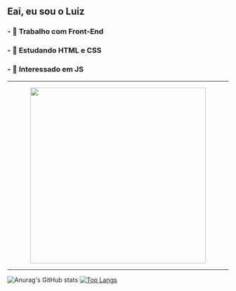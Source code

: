 ## Eai, eu sou o Luiz
<h3>
- 🔭 Trabalho com Front-End
</h3>
<h3>
- 🌱 Estudando HTML e CSS
</h3>
<h3>
- 🤔 Interessado em JS
</h3>

-----------------------------------------------------------------------------------------------------------------------------------------------------------------------------------

<div align=center>
<img src = "https://github-readme-streak-stats.herokuapp.com?user=luizdiamantino&theme=dark&hide_border=true" width = 400>
</div>

-----------------------------------------------------------------------------------------------------------------------------------------------------------------------------------

![Anurag's GitHub stats](https://github-readme-stats.vercel.app/api?username=luizdiamantino&show_icons=true&theme=github_dark)
[![Top Langs](https://github-readme-stats.vercel.app/api/top-langs/?username=luizdiamantino&layout=demo&theme=github_dark)](https://github.com/luizdiamantino)
